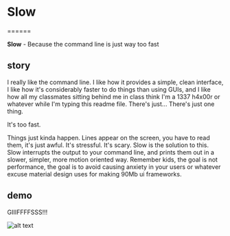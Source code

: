 # Slow
======

**Slow** - Because the command line is just way too fast

story
-----

I really like the command line. I like how it provides a simple, clean interface, I like how it's considerably faster to do things than using GUIs, and I like how all my classmates sitting behind me in class think I'm a 1337 h4x00r or whatever while I'm typing this readme file. There's just... There's just one thing.

It's too fast.

Things just kinda happen. Lines appear on the screen, you have to read them, it's just awful. It's stressful. It's scary. Slow is the solution to this. Slow interrupts the output to your command line, and prints them out in a slower, simpler, more motion oriented way. Remember kids, the goal is not performance, the goal is to avoid causing anxiety in your users or whatever excuse material design uses for making 90Mb ui frameworks.

demo
----

GIIIFFFFSSS!!!

![alt text](./gifs/circular_demo.gif, "circle wave print style")
